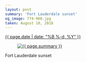 ```yaml
---
layout: post
summary: 'Fort Lauderdale sunset'
og_image: 774-960.jpg
taken: August 10, 2018
---
```


<div class="post">
 <time>
  <a href="/774">
   {{ page.date | date: "%B %-d, %Y" }}
  </a>
 </time>
 <a href="/774">
  <figure data-taken="8/10/2018">
   <img alt="{{ page.summary }}" sizes="(min-width: 700px) 50vw, calc(100vw - 2rem)" src="{{ site.assets_url }}/774-480.jpg" srcset="{{ site.assets_url }}/774-240.jpg 240w, {{ site.assets_url }}/774-480.jpg 480w, {{ site.assets_url }}/774-720.jpg 720w, {{ site.assets_url }}/774-960.jpg 960w"/>
  </figure>
 </a>
 <span>
  Fort Lauderdale sunset
 </span>
</div>
